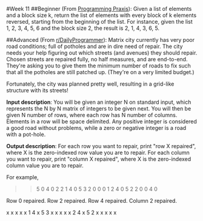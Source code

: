 #Week 11
##Beginner
(From <a href="http://programmingpraxis.com/2011/08/26/reverse-every-k-nodes-of-a-linked-list/">Programming Praxis</a>): Given a list of elements and a block size k, return the list of elements with every block of k elements reversed, starting from the beginning of the list. For instance, given the list 1, 2, 3, 4, 5, 6 and the block size 2, the result is 2, 1, 4, 3, 6, 5.

##Advanced
(From <a href="http://www.reddit.com/r/dailyprogrammer/comments/1g7gyi/061213_challenge_128_intermediate_covering/">r/DailyProgrammer</a>): Matrix city currently has very poor road conditions; full of potholes and are in dire need of repair. The city needs your help figuring out which streets (and avenues) they should repair. Chosen streets are repaired fully, no half measures, and are end-to-end. They're asking you to give them the minimum number of roads to fix such that all the potholes are still patched up. (They're on a very limited budget.)

Fortunately, the city was planned pretty well, resulting in a grid-like structure with its streets!

<b>Input description</b>: You will be given an integer N on standard input, which represents the N by N matrix of integers to be given next. You will then be given N number of rows, where each row has N number of columns. Elements in a row will be space delimited. Any positive integer is considered a good road without problems, while a zero or negative integer is a road with a pot-hole.

<b>Output description</b>: For each row you want to repair, print "row X repaired", where X is the zero-indexed row value you are to repair. For each column you want to repair, print "column X repaired", where X is the zero-indexed column value you are to repair.

For example,

>> 5
>> 0 4 0 2 2
>> 1 4 0 5 3
>> 2 0 0 0 1
>> 2 4 0 5 2
>> 2 0 0 4 0

Row 0 repaired.
Row 2 repaired.
Row 4 repaired.
Column 2 repaired.

x x x x x
1 4 x 5 3
x x x x x
2 4 x 5 2
x x x x x
